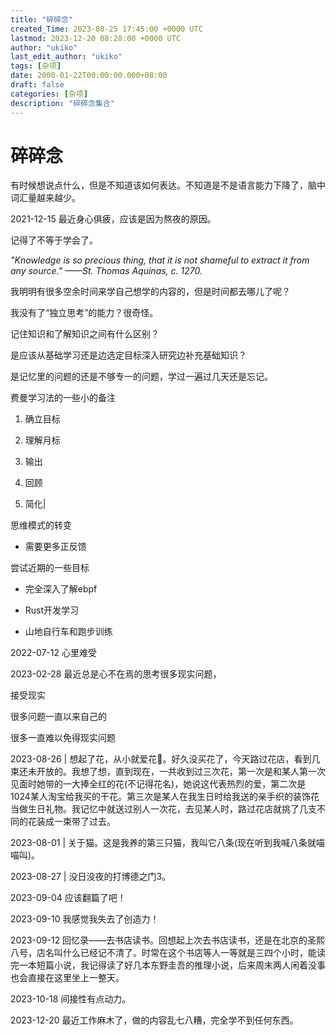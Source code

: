 ```yaml
---
title: "碎碎念"
created_Time: 2023-08-25 17:45:00 +0000 UTC
lastmod: 2023-12-20 08:28:00 +0000 UTC
author: "ukiko"
last_edit_author: "ukiko"
tags: [杂项]
date: 2000-01-22T00:00:00.000+08:00
draft: false
categories: [杂项]
description: "碎碎念集合"
---
```


# 碎碎念

有时候想说点什么，但是不知道该如何表达。不知道是不是语言能力下降了，脑中词汇量越来越少。

2021-12-15 最近身心俱疲，应该是因为熬夜的原因。

记得了不等于学会了。 

*"Knowledge is so precious thing, that it is not shameful to extract it from any source." ——St. Thomas Aquinas, c. 1270.*

我明明有很多空余时间来学自己想学的内容的，但是时间都去哪儿了呢？

我没有了“独立思考”的能力？很奇怪。

记住知识和了解知识之间有什么区别？

是应该从基础学习还是边选定目标深入研究边补充基础知识？

是记忆里的问题的还是不够专一的问题，学过一遍过几天还是忘记。

费曼学习法的一些小的备注

1. 确立目标

1. 理解月标

1. 输出

1. 回顾

1. 简化|

思维模式的转变

- 需要更多正反馈

尝试近期的一些目标

- 完全深入了解ebpf

- Rust开发学习

- 山地自行车和跑步训练

2022-07-12 心里难受

2023-02-28 最近总是心不在焉的思考很多现实问题，

接受现实

很多问题一直以来自己的 

很多一直难以免得现实问题

2023-08-26 | 想起了花，从小就爱花🌸。好久没买花了，今天路过花店，看到几束还未开放的。我想了想，直到现在，一共收到过三次花，第一次是和某人第一次见面时她带的一大捧全红的花(不记得花名)，她说这代表热烈的爱，第二次是1024某人淘宝给我买的干花。第三次是某人在我生日时给我送的亲手织的装饰花当做生日礼物。我记忆中就送过别人一次花，去见某人时，路过花店就挑了几支不同的花装成一束带了过去。

2023-08-01 | 关于猫。这是我养的第三只猫，我叫它八条(现在听到我喊八条就喵喵叫)。

2023-08-27 | 没日没夜的打博德之门3。

2023-09-04 应该翻篇了吧！

2023-09-10 我感觉我失去了创造力！

2023-09-12 回忆录——去书店读书。回想起上次去书店读书，还是在北京的圣熙八号，店名叫什么已经记不清了。时常在这个书店等人一等就是三四个小时，能读完一本短篇小说，我记得读了好几本东野圭吾的推理小说，后来周末两人闲着没事也会直接在这里坐上一整天。

2023-10-18 间接性有点动力。

2023-12-20 最近工作麻木了，做的内容乱七八糟，完全学不到任何东西。



